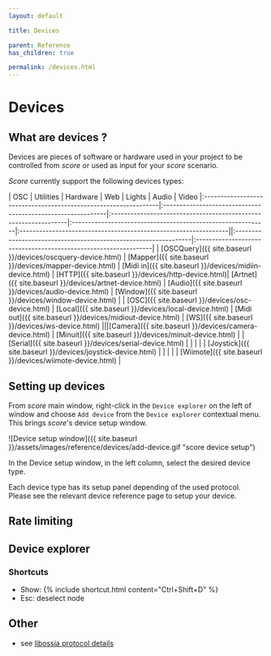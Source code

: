 ```yaml
---
layout: default

title: Devices

parent: Reference
has_children: true

permalink: /devices.html
---
```


# Devices

## What are devices ?

Devices are pieces of software or hardware used in your project to be controlled from *score* or used as input for your *score* scenario.

*Score* currently support the following devices types:


| OSC                                                             | Utilities                                                   | Hardware                                                        | Web                                                               | Lights                                                          | Audio                                                   | Video
|:----------------------------------------------------------------|:------------------------------------------------------------|:----------------------------------------------------------------|:------------------------------------------------------------|:----------------------------------------------------------------||:----------------------------------------------------------------|:----------------------------------------------------------------|
| [OSCQuery]({{ site.baseurl }}/devices/oscquery-device.html) | [Mapper]({{ site.baseurl }}/devices/mapper-device.html) | [Midi in]({{ site.baseurl }}/devices/midiin-device.html)    | [HTTP]({{ site.baseurl }}/devices/http-device.html)| [Artnet]({{ site.baseurl }}/devices/artnet-device.html)     | [Audio]({{ site.baseurl }}/devices/audio-device.html)   | [Window]({{ site.baseurl }}/devices/window-device.html)     |
| [OSC]({{ site.baseurl }}/devices/osc-device.html)           | [Local]({{ site.baseurl }}/devices/local-device.html)   | [Midi out]({{ site.baseurl }}/devices/midiout-device.html)  | [WS]({{ site.baseurl }}/devices/ws-device.html)               |||[Camera]({{ site.baseurl }}/devices/camera-device.html)
| [Minuit]({{ site.baseurl }}/devices/minuit-device.html)     |                                                             | [Serial]({{ site.baseurl }}/devices/serial-device.html)     |                                                                   |
|                                                                 |                                                             | [Joystick]({{ site.baseurl }}/devices/joystick-device.html) |                                                                   |
|                                                                 |                                                             | [Wiimote]({{ site.baseurl }}/devices/wiimote-device.html)   |



## Setting up devices

From *score* main window, right-click in the `Device explorer` on the left of window and choose `Add device` from the `Device explorer` contextual menu. This brings *score*'s device setup window.

![Device setup window]({{ site.baseurl }}/assets/images/reference/devices/add-device.gif "score device setup")

In the Device setup window, in the left column, select the desired device type.

Each device type has its setup panel depending of the used protocol. Please see the relevant device reference page to setup your device.

## Rate limiting

## Device explorer

### Shortcuts

- Show: {% include shortcut.html content="Ctrl+Shift+D" %}
- Esc: deselect node


## Other

- see [libossia protocol details](https://ossia.io/site-libossia/features/oscquery.html)